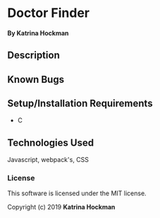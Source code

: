 # Doctor Finder

####

#### By Katrina Hockman

## Description



## Known Bugs



## Setup/Installation Requirements

* C

## Technologies Used

Javascript, webpack's, CSS

### License

This software is licensed under the MIT license.

Copyright (c) 2019 **Katrina Hockman**
